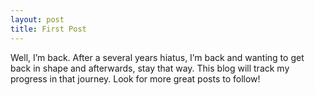 ```yaml
---
layout: post
title: First Post
---
```


Well, I’m back. After a several years hiatus, I’m back and wanting to get back in shape and afterwards, stay that way. This blog will track my progress in that journey. Look for more great posts to follow!
